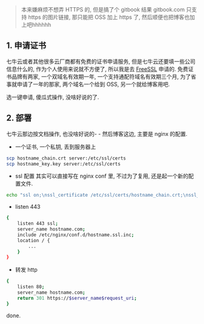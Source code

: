 > 本来嫌麻烦不想弄 HTTPS 的, 但是搞了个 gitbook 结果 gitbook.com 只支持 https 的图片链接, 那只能把 OSS 加上 https 了, 然后顺便也把博客也加上吧hhhhhh

## 1. 申请证书

七牛云或者其他很多云厂商都有免费的证书申请服务, 但是七牛云还要填一些公司信息什么的, 作为个人使用来说就不方便了, 所以我是去 [FreeSSL](https://freessl.cn/) 申请的.
免费证书品牌有两家, 一个双域名有效期一年, 一个支持通配符域名有效期三个月, 为了省事就申请了一年的那家, 两个域名一个给到 OSS, 另一个就给博客用吧.

选一键申请, 傻瓜式操作, 没啥好说的了.

## 2. 部署

七牛云那边按文档操作, 也没啥好说的- -
然后博客这边, 主要是 nginx 的配置.

- 一个证书, 一个私钥, 丢到服务器上
```bash
scp hostname_chain.crt server:/etc/ssl/certs
scp hostname_key.key server:/etc/ssl/certs
```

- ssl 配置
其实可以直接写在 nginx conf 里, 不过为了复用, 还是起一个新的配置文件.
```bash
echo "ssl on;\nssl_certificate /etc/ssl/certs/hostname_chain.crt;\nssl_certificate_key /etc/ssl/certs/hostname_key.key;" > /etc/nginx/conf.d/hostname.ssl.inc
```

- listen 443
```bash
{
    listen 443 ssl;
    server_name hostname.com;
    include /etc/nginx/conf.d/hostname.ssl.inc;
    location / {
        ...
    }
}

```

- 转发 http
```bash
{
    listen 80;
    server_name hostname.com;
    return 301 https://$server_name$request_uri;
}
```

done.